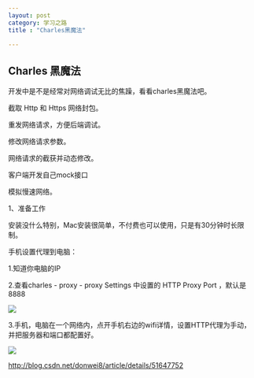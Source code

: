 ```yaml
---
layout: post
category: 学习之路
title : "Charles黑魔法"

---
```


## Charles 黑魔法

开发中是不是经常对网络调试无比的焦躁，看看charles黑魔法吧。

截取 Http 和 Https 网络封包。

重发网络请求，方便后端调试。

修改网络请求参数。

网络请求的截获并动态修改。

客户端开发自己mock接口

模拟慢速网络。



1、准备工作

安装没什么特别，Mac安装很简单，不付费也可以使用，只是有30分钟时长限制。

手机设置代理到电脑：

1.知道你电脑的IP

2.查看charles - proxy - proxy Settings 中设置的 HTTP Proxy Port ，默认是 8888

![](https://xilankong.github.io/resource/charlesOne.jpeg)

3.手机，电脑在一个网络内，点开手机右边的wifi详情，设置HTTP代理为手动，并把服务器和端口都配置好。

![](https://xilankong.github.io/resource/charlesTwo.jpeg)

http://blog.csdn.net/donwei8/article/details/51647752